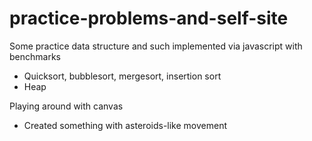 practice-problems-and-self-site
===============================
Some practice data structure and such
implemented via javascript with benchmarks
- Quicksort, bubblesort, mergesort, insertion sort
- Heap

Playing around with canvas
- Created something with asteroids-like movement
